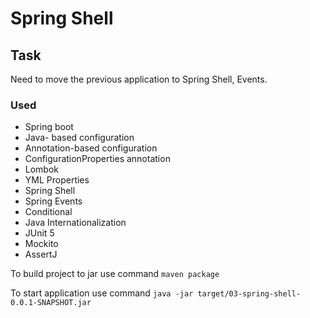 # Spring Shell

## Task
Need to move the previous application to Spring Shell, Events. 

### Used
- Spring boot
- Java- based configuration
- Annotation-based configuration
- ConfigurationProperties annotation
- Lombok
- YML Properties
- Spring Shell
- Spring Events
- Conditional
- Java Internationalization
- JUnit 5
- Mockito
- AssertJ

To build project to jar use command `maven package`

To start application use command `java -jar target/03-spring-shell-0.0.1-SNAPSHOT.jar`
